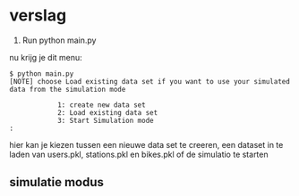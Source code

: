 
# verslag

1. Run python main.py 

nu krijg je dit menu:

    $ python main.py 
    [NOTE] choose Load existing data set if you want to use your simulated data from the simulation mode

                1: create new data set
                2: Load existing data set
                3: Start Simulation mode
    :

hier kan je kiezen tussen een nieuwe data set te creeren, een dataset in te laden van users.pkl, stations.pkl en bikes.pkl of de simulatio te starten


## simulatie modus

